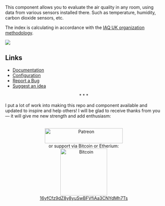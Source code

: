This component allows you to evaluate the air quality in any room, using data from various sensors installed there. Such as temperature, humidity, carbon dioxide sensors, etc.

The index is calculating in accordance with the [IAQ UK organization methodology](https://github.com/Limych/ha-iaquk/blob/master/IAQ_Rating_Index.pdf).

![](https://github.com/Limych/ha-iaquk/raw/master/iaquk.jpg)

## Links

- [Documentation](https://github.com/Limych/ha-iaquk)
- [Configuration](https://github.com/Limych/ha-iaquk#configuration-variables)
- [Report a Bug](https://github.com/Limych/ha-iaquk/issues/new?template=bug_report.md)
- [Suggest an idea](https://github.com/Limych/ha-iaquk/issues/new?template=feature_request.md)

<p align="center">* * *</p>
I put a lot of work into making this repo and component available and updated to inspire and help others! I will be glad to receive thanks from you — it will give me new strength and add enthusiasm:
<p align="center"><br>
<a href="https://www.patreon.com/join/limych?" target="_blank"><img src="http://khrolenok.ru/support_patreon.png" alt="Patreon" width="250" height="48"></a>
<br>or&nbsp;support via Bitcoin or Etherium:<br>
<a href="https://sochain.com/a/mjz640g" target="_blank"><img src="http://khrolenok.ru/support_bitcoin.png" alt="Bitcoin" width="150"><br>
16yfCfz9dZ8y8yuSwBFVfiAa3CNYdMh7Ts</a>
</p>
